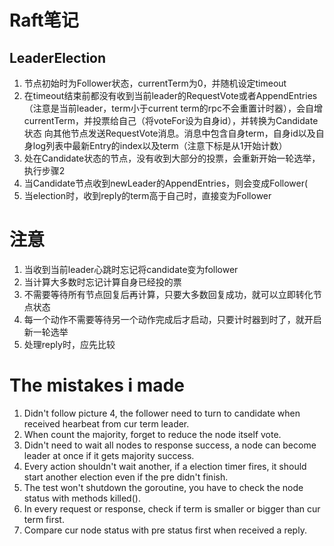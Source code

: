 # Raft笔记
## LeaderElection
1. 节点初始时为Follower状态，currentTerm为0，并随机设定timeout
2. 在timeout结束前都没有收到当前leader的RequestVote或者AppendEntries（注意是当前leader，term小于current term的rpc不会重置计时器），会自增currentTerm，并投票给自己（将voteFor设为自身id），并转换为Candidate状态
向其他节点发送RequestVote消息。消息中包含自身term，自身id以及自身log列表中最新Entry的index以及term（注意下标是从1开始计数）
3. 处在Candidate状态的节点，没有收到大部分的投票，会重新开始一轮选举，执行步骤2
4. 当Candidate节点收到newLeader的AppendEntries，则会变成Follower(
5. 当election时，收到reply的term高于自己时，直接变为Follower

# 注意
1. 当收到当前leader心跳时忘记将candidate变为follower
2. 当计算大多数时忘记计算自身已经投的票
3. 不需要等待所有节点回复后再计算，只要大多数回复成功，就可以立即转化节点状态
4. 每一个动作不需要等待另一个动作完成后才启动，只要计时器到时了，就开启新一轮选举
5. 处理reply时，应先比较
# The mistakes i made
1. Didn't follow picture 4, the follower need to turn to candidate when received hearbeat from cur term leader.
2. When count the majority, forget to reduce the node itself vote.
3. Didn't need to wait all nodes to response success, a node can become leader at once if it gets majority success.
4. Every action shouldn't wait another, if a election timer fires, it should start another election even if the pre didn't finish.
5. The test won't shutdown the goroutine, you have to check the node status with methods killed().
6. In every request or response, check if term is smaller or bigger than cur term first.
7. Compare cur node status with pre status first when received a reply.


